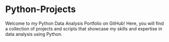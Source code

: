 # Python-Projects
Welcome to my Python Data Analysis Portfolio on GitHub! Here, you will find a collection of projects and scripts that showcase my skills and expertise in data analysis using Python.
